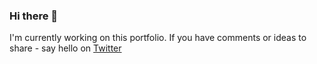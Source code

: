 ### Hi there 👋

I'm currently working on this portfolio. 
If you have comments or ideas to share - say hello on [Twitter](https://twitter.com/mouse_or_cleg) 

